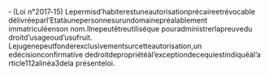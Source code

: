 ‐ (Loi n°2017‐15) Lepermisd’habiterestuneautorisationprécaireetrévocable délivréeparl’Etatàunepersonnesurundomainepréalablement immatriculéenson nom.Ilnepeutêtreutiliséque pouradministrerlapreuvedu droitd’usageoud’usufruit. Lejugenepeutfonderexclusivementsurcetteautorisation,un edécisionconfirmative dedroitdepropriétéàl’exceptiondecequiestindiquéàl’a rticle112alinéa3dela présenteloi.